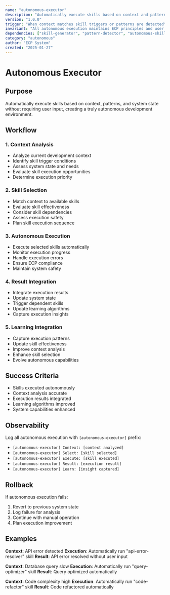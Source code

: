 ```yaml
---
name: "autonomous-executor"
description: "Automatically execute skills based on context and patterns without user input"
version: "1.0.0"
trigger: "When context matches skill triggers or patterns are detected"
invariant: "All autonomous execution maintains ECP principles and user safety"
dependencies: ["skill-generator", "pattern-detector", "autonomous-skill-learner"]
category: "autonomous"
author: "ECP System"
created: "2025-01-27"
---
```


# Autonomous Executor

## Purpose

Automatically execute skills based on context, patterns, and system state without requiring user input, creating a truly autonomous development environment.

## Workflow

### 1. Context Analysis
- Analyze current development context
- Identify skill trigger conditions
- Assess system state and needs
- Evaluate skill execution opportunities
- Determine execution priority

### 2. Skill Selection
- Match context to available skills
- Evaluate skill effectiveness
- Consider skill dependencies
- Assess execution safety
- Plan skill execution sequence

### 3. Autonomous Execution
- Execute selected skills automatically
- Monitor execution progress
- Handle execution errors
- Ensure ECP compliance
- Maintain system safety

### 4. Result Integration
- Integrate execution results
- Update system state
- Trigger dependent skills
- Update learning algorithms
- Capture execution insights

### 5. Learning Integration
- Capture execution patterns
- Update skill effectiveness
- Improve context analysis
- Enhance skill selection
- Evolve autonomous capabilities

## Success Criteria

- Skills executed autonomously
- Context analysis accurate
- Execution results integrated
- Learning algorithms improved
- System capabilities enhanced

## Observability

Log all autonomous execution with `[autonomous-executor]` prefix:
- `[autonomous-executor] Context: [context analyzed]`
- `[autonomous-executor] Select: [skill selected]`
- `[autonomous-executor] Execute: [skill executed]`
- `[autonomous-executor] Result: [execution result]`
- `[autonomous-executor] Learn: [insight captured]`

## Rollback

If autonomous execution fails:
1. Revert to previous system state
2. Log failure for analysis
3. Continue with manual operation
4. Plan execution improvement

## Examples

**Context**: API error detected
**Execution**: Automatically run "api-error-resolver" skill
**Result**: API error resolved without user input

**Context**: Database query slow
**Execution**: Automatically run "query-optimizer" skill
**Result**: Query optimized automatically

**Context**: Code complexity high
**Execution**: Automatically run "code-refactor" skill
**Result**: Code refactored automatically
